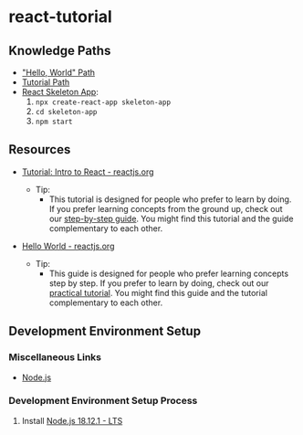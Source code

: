 # react-tutorial

## Knowledge Paths

* ["Hello, World" Path](./paths/hello-world-path/README.md)
* [Tutorial Path](./paths/tutorial-path/README.md)
* [React Skeleton App](./skeleton-app/README.md):
  1. `npx create-react-app skeleton-app`
  1. `cd skeleton-app`
  1. `npm start`

## Resources

* [Tutorial: Intro to React - reactjs.org](https://reactjs.org/tutorial/tutorial.html)
  * Tip:
    * This tutorial is designed for people who prefer to learn by doing. If you prefer learning concepts from the ground up, check out our [step-by-step guide](https://reactjs.org/docs/hello-world.html). You might find this tutorial and the guide complementary to each other.

* [Hello World - reactjs.org](https://reactjs.org/docs/hello-world.html)
  * Tip:
    * This guide is designed for people who prefer learning concepts step by step. If you prefer to learn by doing, check out our [practical tutorial](https://reactjs.org/tutorial/tutorial.html). You might find this guide and the tutorial complementary to each other.

## Development Environment Setup

### Miscellaneous Links

* [Node.js](https://nodejs.org/en/)

### Development Environment Setup Process

1. Install [Node.js 18.12.1 - LTS](https://nodejs.org/en/)
